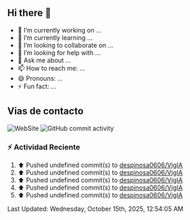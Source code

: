 ## Hi there 👋

- 🔭 I’m currently working on ...
- 🌱 I’m currently learning ...
- 👯 I’m looking to collaborate on ...
- 🤔 I’m looking for help with ...
- 💬 Ask me about ...
- 📫 How to reach me: ...
- 😄 Pronouns: ...
- ⚡ Fun fact: ...

## Vias de contacto
![WebSite](https://www.linkedin.com/in/daniel-espinosa-57a539104/)
![GitHub commit activity](https://img.shields.io/github/commit-activity/m/despinosa0606/despinosa0606)

### :zap: Actividad Reciente
<!--RECENT_ACTIVITY:start-->
1. ⬆️ Pushed undefined commit(s) to [despinosa0606/VigIA](https://github.com/despinosa0606/VigIA)<br>
2. ⬆️ Pushed undefined commit(s) to [despinosa0606/VigIA](https://github.com/despinosa0606/VigIA)<br>
3. ⬆️ Pushed undefined commit(s) to [despinosa0606/VigIA](https://github.com/despinosa0606/VigIA)<br>
4. ⬆️ Pushed undefined commit(s) to [despinosa0606/VigIA](https://github.com/despinosa0606/VigIA)<br>
5. ⬆️ Pushed undefined commit(s) to [despinosa0606/VigIA](https://github.com/despinosa0606/VigIA)<br>
<!--RECENT_ACTIVITY:end-->
<!--RECENT_ACTIVITY:last_update-->
Last Updated: Wednesday, October 15th, 2025, 12:54:05 AM
<!--RECENT_ACTIVITY:last_update_end-->

